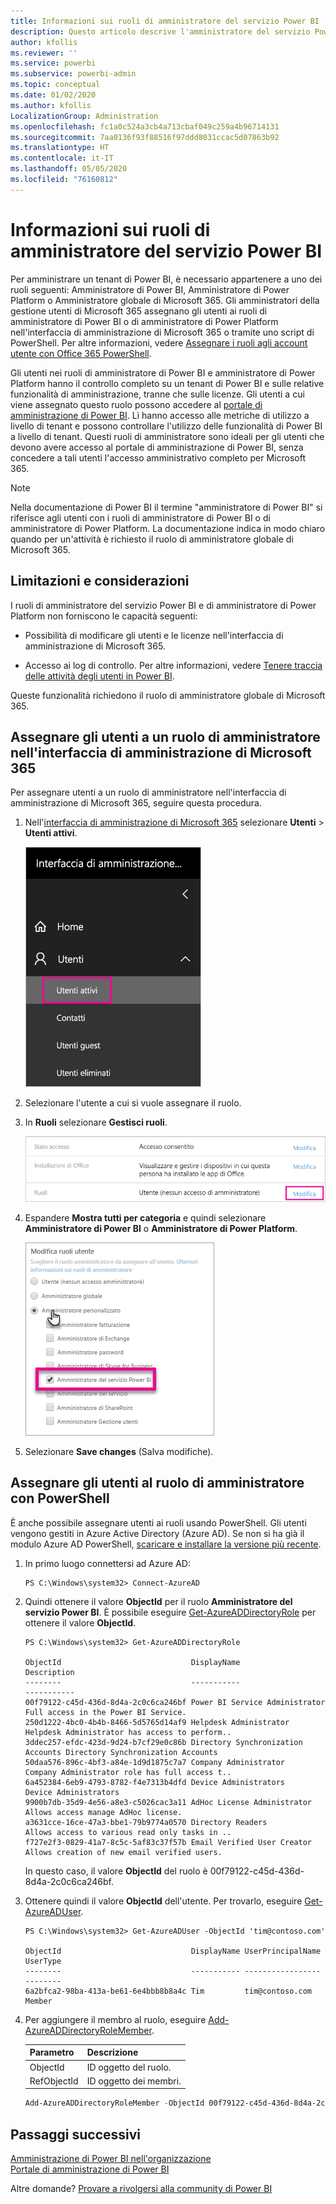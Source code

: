 ```yaml
---
title: Informazioni sui ruoli di amministratore del servizio Power BI
description: Questo articolo descrive l'amministratore del servizio Power BI e i ruoli specifici che forniscono privilegi di amministratore.
author: kfollis
ms.reviewer: ''
ms.service: powerbi
ms.subservice: powerbi-admin
ms.topic: conceptual
ms.date: 01/02/2020
ms.author: kfollis
LocalizationGroup: Administration
ms.openlocfilehash: fc1a0c524a3cb4a713cbaf049c259a4b96714131
ms.sourcegitcommit: 7aa0136f93f88516f97ddd8031ccac5d07863b92
ms.translationtype: HT
ms.contentlocale: it-IT
ms.lasthandoff: 05/05/2020
ms.locfileid: "76160812"
---
```

# <a name="understanding-power-bi-service-administrator-roles"></a>Informazioni sui ruoli di amministratore del servizio Power BI

Per amministrare un tenant di Power BI, è necessario appartenere a uno dei ruoli seguenti: Amministratore di Power BI, Amministratore di Power Platform o Amministratore globale di Microsoft 365. Gli amministratori della gestione utenti di Microsoft 365 assegnano gli utenti ai ruoli di amministratore di Power BI o di amministratore di Power Platform nell'interfaccia di amministrazione di Microsoft 365 o tramite uno script di PowerShell. Per altre informazioni, vedere [Assegnare i ruoli agli account utente con Office 365 PowerShell](/office365/enterprise/powershell/assign-roles-to-user-accounts-with-office-365-powershell).

Gli utenti nei ruoli di amministratore di Power BI e amministratore di Power Platform hanno il controllo completo su un tenant di Power BI e sulle relative funzionalità di amministrazione, tranne che sulle licenze. Gli utenti a cui viene assegnato questo ruolo possono accedere al [portale di amministrazione di Power BI](service-admin-portal.md). Lì hanno accesso alle metriche di utilizzo a livello di tenant e possono controllare l'utilizzo delle funzionalità di Power BI a livello di tenant. Questi ruoli di amministratore sono ideali per gli utenti che devono avere accesso al portale di amministrazione di Power BI, senza concedere a tali utenti l'accesso amministrativo completo per Microsoft 365.

> [!NOTE]
> Nella documentazione di Power BI il termine "amministratore di Power BI" si riferisce agli utenti con i ruoli di amministratore di Power BI o di amministratore di Power Platform. La documentazione indica in modo chiaro quando per un'attività è richiesto il ruolo di amministratore globale di Microsoft 365.

## <a name="limitations-and-considerations"></a>Limitazioni e considerazioni

I ruoli di amministratore del servizio Power BI e di amministratore di Power Platform non forniscono le capacità seguenti:

* Possibilità di modificare gli utenti e le licenze nell'interfaccia di amministrazione di Microsoft 365.

* Accesso ai log di controllo. Per altre informazioni, vedere [Tenere traccia delle attività degli utenti in Power BI](service-admin-auditing.md).

Queste funzionalità richiedono il ruolo di amministratore globale di Microsoft 365.

## <a name="assign-users-to-an-admin-role-in-the-microsoft-365-admin-center"></a>Assegnare gli utenti a un ruolo di amministratore nell'interfaccia di amministrazione di Microsoft 365

Per assegnare utenti a un ruolo di amministratore nell'interfaccia di amministrazione di Microsoft 365, seguire questa procedura.

1. Nell'[interfaccia di amministrazione di Microsoft 365](https://portal.office.com/adminportal/home#/homepage) selezionare **Utenti** > **Utenti attivi**.

    ![Interfaccia di amministrazione di Microsoft 365](media/service-admin-role/powerbi-admin-users.png)

1. Selezionare l'utente a cui si vuole assegnare il ruolo.

1. In **Ruoli** selezionare **Gestisci ruoli**.

    ![Gestire i ruoli](media/service-admin-role/powerbi-admin-edit-roles.png)

1. Espandere **Mostra tutti per categoria** e quindi selezionare **Amministratore di Power BI** o **Amministratore di Power Platform**.

    ![Selezionare un ruolo di amministratore](media/service-admin-role/powerbi-admin-role.png)

1. Selezionare **Save changes** (Salva modifiche).

## <a name="assign-users-to-the-admin-role-with-powershell"></a>Assegnare gli utenti al ruolo di amministratore con PowerShell

È anche possibile assegnare utenti ai ruoli usando PowerShell. Gli utenti vengono gestiti in Azure Active Directory (Azure AD). Se non si ha già il modulo Azure AD PowerShell, [scaricare e installare la versione più recente](https://www.powershellgallery.com/packages/AzureAD/).

1. In primo luogo connettersi ad Azure AD:
   ```
   PS C:\Windows\system32> Connect-AzureAD
   ```

1. Quindi ottenere il valore **ObjectId** per il ruolo **Amministratore del servizio Power BI**. È possibile eseguire [Get-AzureADDirectoryRole](/powershell/module/azuread/get-azureaddirectoryrole) per ottenere il valore **ObjectId**.

    ```
    PS C:\Windows\system32> Get-AzureADDirectoryRole

    ObjectId                             DisplayName                        Description
    --------                             -----------                        -----------
    00f79122-c45d-436d-8d4a-2c0c6ca246bf Power BI Service Administrator     Full access in the Power BI Service.
    250d1222-4bc0-4b4b-8466-5d5765d14af9 Helpdesk Administrator             Helpdesk Administrator has access to perform..
    3ddec257-efdc-423d-9d24-b7cf29e0c86b Directory Synchronization Accounts Directory Synchronization Accounts
    50daa576-896c-4bf3-a84e-1d9d1875c7a7 Company Administrator              Company Administrator role has full access t..
    6a452384-6eb9-4793-8782-f4e7313b4dfd Device Administrators              Device Administrators
    9900b7db-35d9-4e56-a8e3-c5026cac3a11 AdHoc License Administrator        Allows access manage AdHoc license.
    a3631cce-16ce-47a3-bbe1-79b9774a0570 Directory Readers                  Allows access to various read only tasks in ..
    f727e2f3-0829-41a7-8c5c-5af83c37f57b Email Verified User Creator        Allows creation of new email verified users.
    ```

    In questo caso, il valore **ObjectId** del ruolo è 00f79122-c45d-436d-8d4a-2c0c6ca246bf.

1. Ottenere quindi il valore **ObjectId** dell'utente. Per trovarlo, eseguire [Get-AzureADUser](/powershell/module/azuread/get-azureaduser).

    ```
    PS C:\Windows\system32> Get-AzureADUser -ObjectId 'tim@contoso.com'

    ObjectId                             DisplayName UserPrincipalName      UserType
    --------                             ----------- -----------------      --------
    6a2bfca2-98ba-413a-be61-6e4bbb8b8a4c Tim         tim@contoso.com        Member
    ```

1. Per aggiungere il membro al ruolo, eseguire [Add-AzureADDirectoryRoleMember](/powershell/module/azuread/add-azureaddirectoryrolemember).

    | Parametro | Descrizione |
    | --- | --- |
    | ObjectId |ID oggetto del ruolo. |
    | RefObjectId |ID oggetto dei membri. |

    ```powershell
    Add-AzureADDirectoryRoleMember -ObjectId 00f79122-c45d-436d-8d4a-2c0c6ca246bf -RefObjectId 6a2bfca2-98ba-413a-be61-6e4bbb8b8a4c
    ```

## <a name="next-steps"></a>Passaggi successivi

[Amministrazione di Power BI nell'organizzazione](service-admin-administering-power-bi-in-your-organization.md)  
[Portale di amministrazione di Power BI](service-admin-portal.md)  

Altre domande? [Provare a rivolgersi alla community di Power BI](https://community.powerbi.com/)